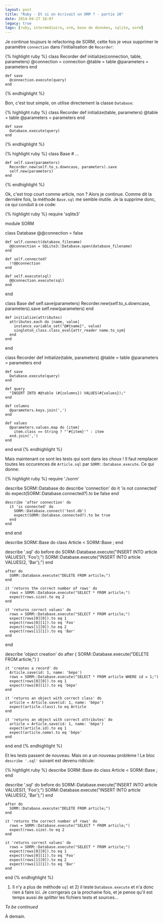 ```yaml
---
layout: post
title: "Ruby - Et si on écrivait un ORM ? - partie 10"
date: 2014-04-27 18:07
legacy: true
tags: [ruby, intermédiaire, orm, base de données, sqlite, sorm]
---
```




Je continue toujours le refactoring de SORM, cette fois je veux supprimer
le paramêtre `connection` dans l'initialisation de `Recorder`:

{% highlight ruby %}
  class Recorder
    def initialize(connection, table, parameters)
      @connection = connection
      @table = table
      @parameters = parameters
    end

    def save
      @connection.execute(query)
    end
{% endhighlight %}

<!-- more -->

Bon, c'est tout simple, on utilise directement la classe `Database`:

{% highlight ruby %}
  class Recorder
    def initialize(table, parameters)
      @table = table
      @parameters = parameters
    end

    def save
      Database.execute(query)
    end
{% endhighlight %}

{% highlight ruby %}
  class Base
    # ...

    def self.save(parameters)
      Recorder.new(self.to_s.downcase, parameters).save
      self.new(parameters)
    end
{% endhighlight %}

Ok, c'est trop court comme article, non ? Alors je continue. Comme dit la
dernière fois, la méthode `Base.sql` me semble inutile. Je la supprime donc,
ce qui conduit à ce code:

{% highlight ruby %}
require 'sqlite3'

module SORM

  class Database
    @@connection = false

    def self.connect(database_filename)
      @@connection = SQLite3::Database.open(database_filename)
    end

    def self.connected?
      !!@@connection
    end

    def self.execute(sql)
      @@connection.execute(sql)
    end
  end

  class Base
    def self.save(parameters)
      Recorder.new(self.to_s.downcase, parameters).save
      self.new(parameters)
    end

    def initialize(attributes)
      attributes.each do |name, value|
        instance_variable_set("@#{name}", value)
        singleton_class.class_eval{attr_reader name.to_sym}
      end
    end
  end

  class Recorder
    def initialize(table, parameters)
      @table = table
      @parameters = parameters
    end

    def save
      Database.execute(query)
    end

    def query
      "INSERT INTO #@table (#{columns}) VALUES(#{values});"
    end

    def columns
      @parameters.keys.join(',')
    end

    def values
      @parameters.values.map do |item|
        item.class == String ? "'#{item}'" : item
      end.join(',')
    end
  end
end
{% endhighlight %}

Mais maintenant ce sont les tests qui sont dans les choux ! Il faut
remplacer toutes les occurences de `Article.sql` par
`SORM::Database.execute`. Ce qui donne:

{% highlight ruby %}
require './sorm'

describe SORM::Database do
  describe 'connection' do
    it 'is not connected' do
      expect(SORM::Database.connected?).to be false
    end

    describe 'after connection' do
      it 'is connected' do
        SORM::Database.connect('test.db')
        expect(SORM::Database.connected?).to be true
      end
    end
  end
end

describe SORM::Base do
  class Article < SORM::Base ; end

  describe '.sql' do
    before do
      SORM::Database.execute("INSERT INTO article VALUES(1, 'Foo');")
      SORM::Database.execute("INSERT INTO article VALUES(2, 'Bar');")
    end

    after do
      SORM::Database.execute("DELETE FROM article;")
    end

    it 'returns the correct number of rows' do
      rows = SORM::Database.execute("SELECT * FROM article;")
      expect(rows.size).to eq 2
    end

    it 'returns correct values' do
      rows = SORM::Database.execute("SELECT * FROM article;")
      expect(rows[0][0]).to eq 1
      expect(rows[0][1]).to eq 'Foo'
      expect(rows[1][0]).to eq 2
      expect(rows[1][1]).to eq 'Bar'
    end
  end

  describe 'object creation' do
    after { SORM::Database.execute("DELETE FROM article;") }

    it 'creates a record' do
      Article.save(id: 1, name: 'bépo')
      rows = SORM::Database.execute("SELECT * FROM article WHERE id = 1;")
      expect(rows[0][0]).to eq 1
      expect(rows[0][1]).to eq 'bépo'
    end

    it 'returns an object with correct class' do
      article = Article.save(id: 1, name: 'bépo')
      expect(article.class).to eq Article
    end

    it 'returns an object with correct attributes' do
      article = Article.save(id: 1, name: 'bépo')
      expect(article.id).to eq 1
      expect(article.name).to eq 'bépo'
    end
  end
end
{% endhighlight %}

Et les tests passent de nouveau. Mais on a un nouveau problème !
Le bloc `describe '.sql'` suivant est devenu ridicule:

{% highlight ruby %}
describe SORM::Base do
  class Article < SORM::Base ; end

  describe '.sql' do
    before do
      SORM::Database.execute("INSERT INTO article VALUES(1, 'Foo');")
      SORM::Database.execute("INSERT INTO article VALUES(2, 'Bar');")
    end

    after do
      SORM::Database.execute("DELETE FROM article;")
    end

    it 'returns the correct number of rows' do
      rows = SORM::Database.execute("SELECT * FROM article;")
      expect(rows.size).to eq 2
    end

    it 'returns correct values' do
      rows = SORM::Database.execute("SELECT * FROM article;")
      expect(rows[0][0]).to eq 1
      expect(rows[0][1]).to eq 'Foo'
      expect(rows[1][0]).to eq 2
      expect(rows[1][1]).to eq 'Bar'
    end
  end
{% endhighlight %}

1) Il n'y a plus de méthode `sql` et 2) il teste `Database.execute` et
n'a donc rien à faire ici. Je corrigerais ça la prochaine fois, et je pense
qu'il est temps aussi de *splitter* les fichiers tests et sources…

*To be continued*



À demain.



